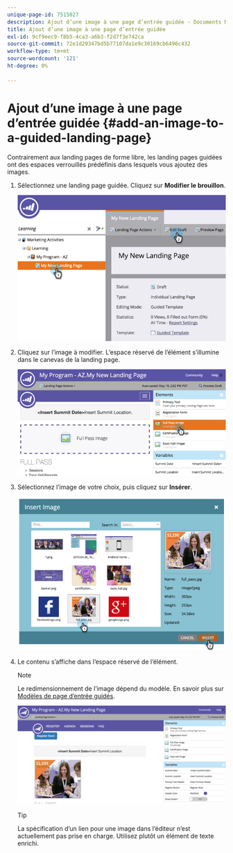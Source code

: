 ```yaml
---
unique-page-id: 7515027
description: Ajout d’une image à une page d’entrée guidée - Documents Marketo - Documentation du produit
title: Ajout d’une image à une page d’entrée guidée
exl-id: 9cf9eec9-f8b5-4ca3-a6b3-f2d7f3e742ca
source-git-commit: 72e1d29347bd5b77107da1e9c30169cb6490c432
workflow-type: tm+mt
source-wordcount: '121'
ht-degree: 0%

---
```


# Ajout d’une image à une page d’entrée guidée {#add-an-image-to-a-guided-landing-page}

Contrairement aux landing pages de forme libre, les landing pages guidées ont des espaces verrouillés prédéfinis dans lesquels vous ajoutez des images.

1. Sélectionnez une landing page guidée. Cliquez sur **Modifier le brouillon**.

   ![](assets/image2015-5-19-14-3a1-3a26.png)

1. Cliquez sur l’image à modifier. L’espace réservé de l’élément s’illumine dans le canevas de la landing page.

   ![](assets/image2015-5-19-14-3a4-3a29.png)

1. Sélectionnez l’image de votre choix, puis cliquez sur **Insérer**.

   ![](assets/image2015-5-20-10-3a37-3a33.png)

1. Le contenu s’affiche dans l’espace réservé de l’élément.

   >[!NOTE]
   >
   >Le redimensionnement de l’image dépend du modèle. En savoir plus sur [Modèles de page d’entrée guidés](/help/marketo/product-docs/demand-generation/landing-pages/landing-page-templates/create-a-guided-landing-page-template.md).

   ![](assets/image2015-5-20-10-3a39-3a34.png)

   >[!TIP]
   >
   >La spécification d’un lien pour une image dans l’éditeur n’est actuellement pas prise en charge. Utilisez plutôt un élément de texte enrichi.
